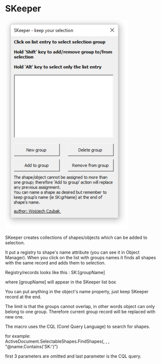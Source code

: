 # SKeeper

![alt text](https://github.com/voyteca/SKeeper/raw/master/SKeeper.png)

 SKeeper creates collections of shapes/objects which can be added to selection.

It put a registry to shape's name attribute (you can see it in Object Manager). When you click on the list with groups names it finds all shapes with the same record and adds them to selection.

Registry/records looks like this :    SK:[groupName]

where [groupName] will appear in the SKeeper list box

You can put anything in the object's name property, just keep SKeeper record at the end.

The limit is that the groups cannot overlap, in other words object can only belong to one group. Therefore current group record will be replaced with new one.

The macro uses the CQL (Corel Query Language) to search for shapes.

for example:  
    ActiveDocument.SelectableShapes.FindShapes(, , , "@name.Contains('SK:')")
    
first 3 parameters are omitted and last parameter is the CQL query.

